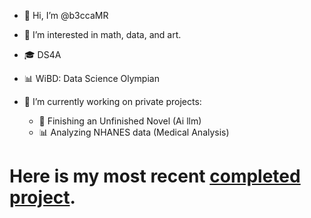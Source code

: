 - 👋 Hi, I’m @b3ccaMR
- 👀 I’m interested in math, data, and art.

- 🎓 DS4A
- 📊 WiBD: Data Science Olympian
  
- 🌱 I’m currently working on private projects:
     - 📖 Finishing an Unfinished Novel (Ai llm)
     - 📊 Analyzing NHANES data (Medical Analysis)


# Here is my most recent [completed project](https://github.com/b3ccaMR/NLP-Disaster-Tweets/blob/main/nlp-tweets.ipynb).
